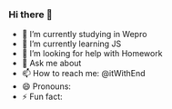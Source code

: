 ### Hi there 👋
- 🔭 I’m currently studying in Wepro
- 🌱 I’m currently learning JS
- 🤔 I’m looking for help with Homework
- 💬 Ask me about 
- 📫 How to reach me: @itWithEnd
- 😄 Pronouns: 
- ⚡ Fun fact:

